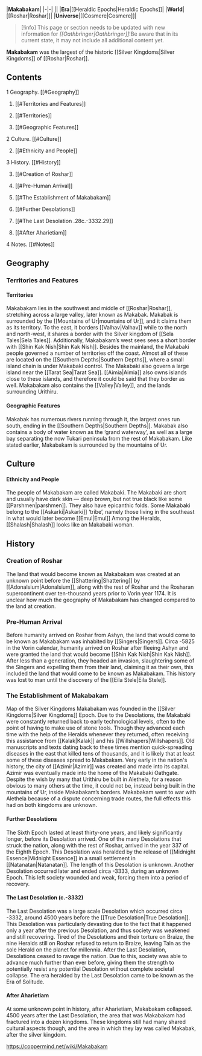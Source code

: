 |**Makabakam**|
|-|-|
||
|**Era**|[[Heraldic Epochs\|Heraldic Epochs]]|
|**World**|[[Roshar\|Roshar]]|
|**Universe**|[[Cosmere\|Cosmere]]|
> [!info] This page or section needs to be updated with new information for *[[Oathbringer\|Oathbringer]]*!Be aware that in its current state, it may not include all additional content yet.

**Makabakam** was the largest of the historic [[Silver Kingdoms\|Silver Kingdoms]] of [[Roshar\|Roshar]].

## Contents

1 Geography. [[#Geography]] 

1. [[#Territories and Features]] 

1. [[#Territories]] 
1. [[#Geographic Features]] 




2 Culture. [[#Culture]] 

2. [[#Ethnicity and People]] 


3 History. [[#History]] 

3. [[#Creation of Roshar]] 
3. [[#Pre-Human Arrival]] 
3. [[#The Establishment of Makabakam]] 

3. [[#Further Desolations]] 
3. [[#The Last Desolation .28c.-3332.29]] 
3. [[#After Aharietiam]] 




4 Notes. [[#Notes]] 


## Geography
### Territories and Features
#### Territories
Makabakam lies in the southwest and middle of [[Roshar\|Roshar]], stretching across a large valley, later known as Makabak. Makabak is surrounded by the [[Mountains of Ur\|mountains of Ur]], and it claims them as its territory. To the east, it borders [[Valhav\|Valhav]] while to the north and north-west, it shares a border with the Silver kingdom of [[Sela Tales\|Sela Tales]]. Additionally, Makabakam’s west sees sees a short border with [[Shin Kak Nish\|Shin Kak Nish]].
Besides the mainland, the Makabaki people governed a number of territories off the coast. Almost all of these are located on the [[Southern Depths\|Southern Depths]], where a small island chain is under Makabaki control. The Makabaki also govern a large island near the [[Tarat Sea\|Tarat Sea]]. [[Aimia\|Aimia]] also owns islands close to these islands, and therefore it could be said that they border as well. Makabakam also contains the [[Valley\|Valley]], and the lands surrounding Urithiru.

#### Geographic Features
Makabak has numerous rivers running through it, the largest ones run south, ending in the [[Southern Depths\|Southern Depths]]. Makabak also contains a body of water known as the ‘grand waterway’, as well as a large bay separating the now Tukari peninsula from the rest of Makabakam. Like stated earlier, Makabakam is surrounded by the mountains of Ur.

## Culture
#### Ethnicity and People
The people of Makabakam are called Makabaki. The Makabaki are short and usually have dark skin — deep brown, but not true black like some [[Parshmen\|parshmen]]. They also have epicanthic folds. Some Makabaki belong to the [[Askarki\|Askarki]] ‘tribe’, namely those living in the southeast in what would later become [[Emul\|Emul]] Among the Heralds, [[Shalash\|Shalash]] looks like an Makabaki woman.

## History
### Creation of Roshar
The land that would become known as Makabakam was created at an unknown point before the [[Shattering\|Shattering]] by [[Adonalsium\|Adonalsium]], along with the rest of Roshar and the Rosharan supercontinent over ten-thousand years prior to Vorin year 1174. It is unclear how much the geography of Makabakam has changed compared to the land at creation.

### Pre-Human Arrival
Before humanity arrived on Roshar from Ashyn, the land that would come to be known as Makabakam was inhabited by [[Singers\|Singers]].
Circa -5825 in the Vorin calendar, humanity arrived on Roshar after fleeing Ashyn and were granted the land that would become [[Shin Kak Nish\|Shin Kak Nish]]. After less than a generation, they headed an invasion, slaughtering some of the Singers and expelling them from their land, claiming it as their own, this included the land that would come to be known as Makabakam. This history was lost to man until the discovery of the [[Eila Stele\|Eila Stele]].

### The Establishment of Makabakam
  Map of the Silver Kingdoms
Makabakam was founded in the [[Silver Kingdoms\|Silver Kingdoms]] Epoch. Due to the Desolations, the Makabaki were constantly returned back to early technological levels, often to the point of having to make use of stone tools. Though they advanced each time with the help of the Heralds whenever they returned, often receiving this assistance from [[Kalak\|Kalak]] and his [[Willshapers\|Willshapers]]. Old manuscripts and texts dating back to these times mention quick-spreading diseases in the east that killed tens of thousands, and it is likely that at least some of these diseases spread to Makabakam.
Very early in the nation's history, the city of [[Azimir\|Azimir]] was created and made into its capital. Azimir was eventually made into the home of the Makabaki Oathgate. Despite the wish by many that Urithiru be built in Alethela, for a reason obvious to many others at the time, it could not be, instead being built in the mountains of Ur, inside Makabakam’s borders.
Makabakam went to war with Alethela because of a dispute concerning trade routes, the full effects this had on both kingdoms are unknown.

#### Further Desolations
The Sixth Epoch lasted at least thirty-one years, and likely significantly longer, before its Desolation arrived.
One of the many Desolations that struck the nation, along with the rest of Roshar, arrived in the year 337 of the Eighth Epoch. This Desolation was heralded by the release of [[Midnight Essence\|Midnight Essence]] in a small settlement in [[Natanatan\|Natanatan]]. The length of this Desolation is unknown.
Another Desolation occurred later and ended circa -3333, during an unknown Epoch. This left society wounded and weak, forcing them into a period of recovery.

#### The Last Desolation (c.-3332)
The Last Desolation was a large scale Desolation which occurred circa -3332, around 4500 years before the [[True Desolation\|True Desolation]]. This Desolation was particularly devasting due to the fact that it happened only a year after the previous Desolation, and thus society was weakened and still recovering. Tired of the Desolations and their torture on Braize, the nine Heralds still on Roshar refused to return to Braize, leaving Taln as the sole Herald on the planet for millennia.
After the Last Desolation, Desolations ceased to ravage the nation. Due to this, society was able to advance much further than ever before, giving them the strength to potentially resist any potential Desolation without complete societal collapse. The era heralded by the Last Desolation came to be known as the Era of Solitude.

#### After Aharietiam
At some unknown point in history, after Aharietiam, Makabakam collapsed. 4500 years after the Last Desolation, the area that was Makabakam had fractured into a dozen kingdoms. These kingdoms still had many shared cultural aspects though, and the area in which they lay was called Makabak, after the silver kingdom.



https://coppermind.net/wiki/Makabakam
